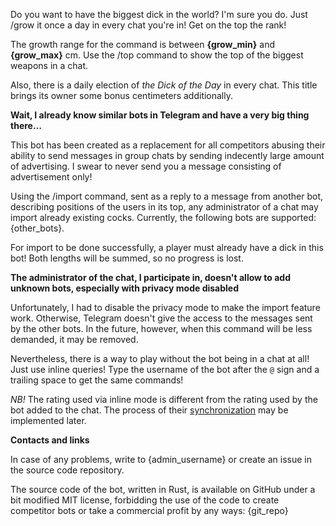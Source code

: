 Do you want to have the biggest dick in the world? I'm sure you do. Just /grow it once a day in every chat you're in! Get on the top the rank!

The growth range for the command is between <b>{grow_min}</b> and <b>{grow_max}</b> cm. Use the /top command to show the top of the biggest weapons in a chat.

Also, there is a daily election of <i>the Dick of the Day</i> in every chat. This title brings its owner some bonus centimeters additionally.

<b>Wait, I already know similar bots in Telegram and have a very big thing there…</b>

This bot has been created as a replacement for all competitors abusing their ability to send messages in group chats by sending indecently large amount of advertising. I swear to never send you a message consisting of advertisement only!

Using the /import command, sent as a reply to a message from another bot, describing positions of the users in its top, any administrator of a chat may import already existing cocks. Currently, the following bots are supported: {other_bots}.

For import to be done successfully, a player must already have a dick in this bot! Both lengths will be summed, so no progress is lost.

<b>The administrator of the chat, I participate in, doesn't allow to add unknown bots, especially with privacy mode disabled</b>

Unfortunately, I had to disable the privacy mode to make the import feature work. Otherwise, Telegram doesn't give the access to the messages sent by the other bots. In the future, however, when this command will be less demanded, it may be removed.

Nevertheless, there is a way to play without the bot being in a chat at all! Just use inline queries! Type the username of the bot after the <code>@</code> sign and a trailing space to get the same commands!

<i>NB!</i> The rating used via inline mode is different from the rating used by the bot added to the chat. The process of their <a href="https://github.com/kozalosev/DickGrowerBot/issues/17">synchronization</a> may be implemented later.

<b>Contacts and links</b>

In case of any problems, write to {admin_username} or create an issue in the source code repository.

The source code of the bot, written in Rust, is available on GitHub under a bit modified MIT license, forbidding the use of the code to create competitor bots or take a commercial profit by any ways: {git_repo}